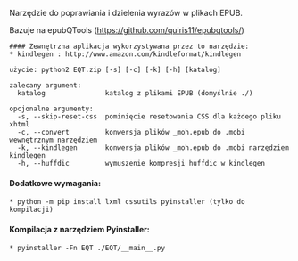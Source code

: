 Narzędzie do poprawiania i dzielenia wyrazów w plikach EPUB.

Bazuje na epubQTools (https://github.com/quiris11/epubqtools/)

```
#### Zewnętrzna aplikacja wykorzystywana przez to narzędzie:
* kindlegen : http://www.amazon.com/kindleformat/kindlegen

użycie: python2 EQT.zip [-s] [-c] [-k] [-h] [katalog]
                  
zalecany argument:
  katalog               katalog z plikami EPUB (domyślnie ./)

opcjonalne argumenty:
  -s, --skip-reset-css  pominięcie resetowania CSS dla każdego pliku xhtml
  -c, --convert         konwersja plików _moh.epub do .mobi wewnętrznym narzędziem
  -k, --kindlegen       konwersja plików _moh.epub do .mobi narzędziem kindlegen
  -h, --huffdic         wymuszenie kompresji huffdic w kindlegen
```

#### Dodatkowe wymagania:
```
* python -m pip install lxml cssutils pyinstaller (tylko do kompilacji)
```

#### Kompilacja z narzędziem Pyinstaller:
```
* pyinstaller -Fn EQT ./EQT/__main__.py
```

